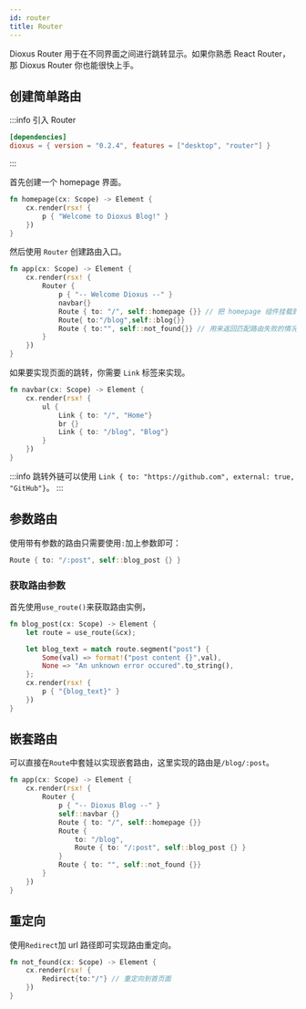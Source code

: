 ```yaml
---
id: router
title: Router
---
```


Dioxus Router 用于在不同界面之间进行跳转显示。如果你熟悉 React Router，那 Dioxus Router 你也能很快上手。

## 创建简单路由

:::info
引入 Router

```toml
[dependencies]
dioxus = { version = "0.2.4", features = ["desktop", "router"] }
```

:::

首先创建一个 homepage 界面。

```rust
fn homepage(cx: Scope) -> Element {
    cx.render(rsx! {
        p { "Welcome to Dioxus Blog!" }
    })
}
```

然后使用 `Router` 创建路由入口。

```rust
fn app(cx: Scope) -> Element {
    cx.render(rsx! {
        Router {
            p { "-- Welcome Dioxus --" }
            navbar{}
            Route { to: "/", self::homepage {}} // 把 homepage 组件挂载到路由上
            Route{ to:"/blog",self::blog{}}
            Route { to:"", self::not_found{}} // 用来返回匹配路由失败的情况 || Redirect{from:"",to:"/"}
        }
    })
}
```

如果要实现页面的跳转，你需要 `Link` 标签来实现。

```rust
fn navbar(cx: Scope) -> Element {
    cx.render(rsx! {
        ul {
            Link { to: "/", "Home"}
            br {}
            Link { to: "/blog", "Blog"}
        }
    })
}
```

:::info
跳转外链可以使用 `Link { to: "https://github.com", external: true, "GitHub"}`。
:::

## 参数路由

使用带有参数的路由只需要使用`:`加上参数即可：

```rust
Route { to: "/:post", self::blog_post {} } 
```

### 获取路由参数

首先使用`use_route()`来获取路由实例，

```rust
fn blog_post(cx: Scope) -> Element {
    let route = use_route(&cx);

    let blog_text = match route.segment("post") {
        Some(val) => format!("post content {}",val),
        None => "An unknown error occured".to_string(),
    };
    cx.render(rsx! {
        p { "{blog_text}" }
    })
}
```

## 嵌套路由

可以直接在`Route`中套娃以实现嵌套路由，这里实现的路由是`/blog/:post`。

```rust
fn app(cx: Scope) -> Element {
    cx.render(rsx! {
        Router {
            p { "-- Dioxus Blog --" }
            self::navbar {}
            Route { to: "/", self::homepage {}}
            Route { 
                to: "/blog",
                Route { to: "/:post", self::blog_post {} }
            }
            Route { to: "", self::not_found {}}
        }
    })
}
```

## 重定向

使用`Redirect`加 url 路径即可实现路由重定向。

```rust
fn not_found(cx: Scope) -> Element {
    cx.render(rsx! {
        Redirect{to:"/"} // 重定向到首页面
    })
}
```